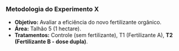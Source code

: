 ### Metodologia do Experimento X

- **Objetivo:** Avaliar a eficiência do novo fertilizante orgânico.
- **Área:** Talhão 5 (1 hectare).
- **Tratamentos:** Controle (sem fertilizante), T1 (Fertilizante A), **T2 (Fertilizante B - dose dupla)**.

